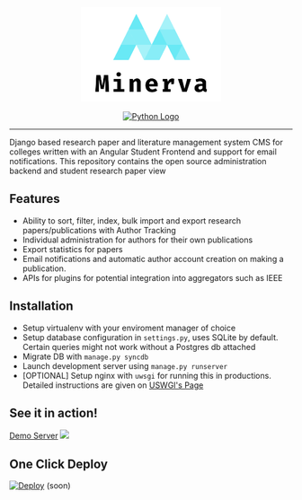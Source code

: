 
<p align="center"><img src="https://github.com/amithkk/Minerva/raw/master/logo_transparent.png" alt="Minerva Logo" width="250"/></p>
<p align="center"><a href="https://www.python.org/"><img src="http://ForTheBadge.com/images/badges/made-with-python.svg" alt="Python Logo"/></a></p>



---

Django based research paper and literature management system CMS for colleges written with an Angular Student Frontend and support for email notifications. This repository contains the open source administration backend and student research paper view

## Features
 - Ability to sort, filter, index, bulk import and export research papers/publications with Author Tracking
 - Individual administration for authors for their own publications
 - Export statistics for papers 
 - Email notifications and automatic author account creation on making a publication.
 - APIs for plugins for potential integration into aggregators such as IEEE
 
## Installation
 - Setup virtualenv with your enviroment manager of choice
 - Setup database configuration in `settings.py`, uses SQLite by default. Certain queries might not work without a Postgres db attached
 - Migrate DB with `manage.py syncdb`
 - Launch development server using `manage.py runserver`
 - \[OPTIONAL\] Setup nginx with `uwsgi` for running this in productions. Detailed instructions are given on [USWGI's Page](https://uwsgi-docs.readthedocs.io/en/latest/tutorials/Django_and_nginx.html)
 
 ## See it in action!
  [Demo Server](http://demo.amithkk.com/minerva) ![](https://img.shields.io/badge/webapp-down-red.svg)
  
  
 ## One Click Deploy
  [![Deploy](https://www.herokucdn.com/deploy/button.svg)](https://heroku.com/deploy) (soon)
